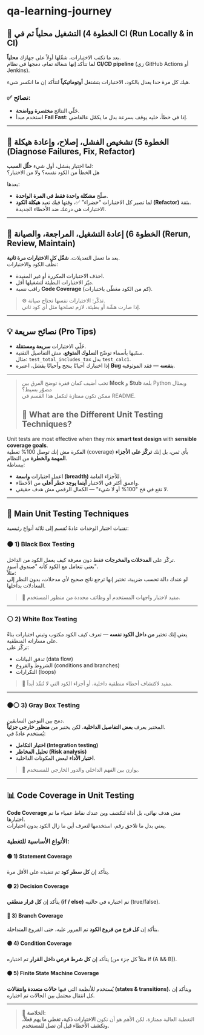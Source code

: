 # qa-learning-journey

## 🧪 الخطوة 4) التشغيل محلياً ثم في CI (Run Locally & in CI)

بعد ما تكتب الاختبارات، شغّلها أولاً على جهازك **محلياً**.  
لما تتأكد إنها شغالة تمام، دمجها في نظام **CI/CD pipeline** (زي GitHub Actions أو Jenkins).  

هيك كل مرة حدا يعدل بالكود، الاختبارات بتشتغل **أوتوماتيكياً** لتتأكد إن ما انكسر شيء.  

### ✅ نصائح:
- خَلّي النتائج **مختصرة وواضحة**.  
- استخدم مبدأ **Fail Fast**: إذا في خطأ، خليه يوقف بسرعة بدل ما يكمّل عالفاضي.  

---

## 🧩 الخطوة 5) تشخيص الفشل، إصلاح، وإعادة هيكلة (Diagnose Failures, Fix, Refactor)

لما اختبار يفشل، أول شيء **حلّل السبب**:  
هل الخطأ من الكود نفسه؟ ولا من الاختبار؟  

بعدها:
- صلّح **مشكلة واحدة فقط في المرة الواحدة**.  
- لما تصير كل الاختبارات “خضراء” ✅، وقتها فيك تعيد **هيكلة الكود (Refactor)** بثقة.  
  الاختبارات هي درعك ضد الأخطاء الجديدة.  

---

## 🔁 الخطوة 6) إعادة التشغيل، المراجعة، والصيانة (Rerun, Review, Maintain)

بعد ما تعمل التعديلات، **شغّل كل الاختبارات مرة ثانية**.  
نظّف الكود والاختبارات:

- احذف الاختبارات المكررة أو غير المفيدة.  
- ميّز الاختبارات البطيئة لتشغيلها أقل.  
- راقب نسبة **Code Coverage** (كم من الكود مغطّى باختبارات).  

> ⚙️ تذكّر: الاختبارات نفسها تحتاج صيانة.  
> إذا صارت هشّة أو بطيئة، لازم تصلحها مثل أي كود ثاني.  

---

## 💡 نصائح سريعة (Pro Tips)

- خَلّي الاختبارات **سريعة ومستقلة**.  
- سمّيها بأسماء توضّح **السلوك المتوقع**، مش التفاصيل التقنية.  
  مثال: `test_total_includes_tax` بدل `test_calc1`.  
- إذا اختبارك أحيانًا ينجح وأحيانًا يفشل، اعتبره **Bug بنفسه** — فقد الموثوقية.  

---

> تحب أضيف كمان فقرة توضح الفرق بين **Mock** و **Stub** بلغة Python وبمثال مصوّر بسيط؟  
> ممكن تكون ممتازة لتكمل هذا القسم في README.
> ## 🧠 What are the Different Unit Testing Techniques?

Unit tests are most effective when they mix **smart test design** with **sensible coverage goals**.  
الفكرة مش إنك توصل 100% تغطية (coverage) بأي ثمن، بل إنك **تركّز على الأجزاء المهمة والخطرة** من النظام.  
ببساطة:
- اعمل اختبارات **واسعة (breadth)** للأجزاء العامة.
- واعمق أكثر في الاختبار **أينما يوجد خطر أعلى** من الأخطاء.
- لا تقع في فخ "100% أو لا شيء" — الكمال الرقمي مش هدف حقيقي.

---

## 🎯 Main Unit Testing Techniques

تقنيات اختبار الوحدات عادةً تُقسم إلى ثلاثة أنواع رئيسية:

### ⚫ 1) Black Box Testing  
تركّز على **المدخلات والمخرجات** فقط دون معرفة كيف يعمل الكود من الداخل.  
يعني تتعامل مع الكود كأنه "صندوق أسود".  
مثلاً:  
لو عندك دالة تحسب ضريبة، تختبر إنها ترجع ناتج صحيح لأي مدخلات، بدون النظر إلى المعادلات بداخلها.  

> 🔹 مفيد لاختبار واجهات المستخدم أو وظائف محددة من منظور المستخدم.

---

### ⚪ 2) White Box Testing  
يعني إنك تختبر **من داخل الكود نفسه** — تعرف كيف الكود مكتوب وتبني اختبارات بناءً على مساراته المنطقية.  
تركّز على:
- تدفق البيانات (data flow)
- الشروط والفروع (conditions and branches)
- التكرارات (loops)

> 🔹 مفيد لاكتشاف أخطاء منطقية داخلية، أو أجزاء الكود التي لا تُنفّذ أبداً.

---

### ⚫⚪ 3) Gray Box Testing  
دمج بين النوعين السابقين.  
المختبر يعرف **بعض التفاصيل الداخلية**، لكن يختبر من **منظور خارجي جزئياً**.  
يُستخدم عادةً في:
- **اختبار التكامل (Integration testing)**  
- **تحليل المخاطر (Risk analysis)**  
- **اختبار الأداء** لبعض المكونات الداخلية.

> 🔹 يوازن بين الفهم الداخلي والدور الخارجي للمستخدم.

---

## 📊 Code Coverage in Unit Testing

**Code Coverage** مش هدف نهائي، بل أداة لتكشف وين عندك نقاط عمياء ما تم اختبارها.  
يعني بدل ما تلاحق رقم، استخدمها لتعرف أين ما زال الكود بدون اختبارات.

### الأنواع الأساسية للتغطية:

#### 🟢 1) Statement Coverage  
يتأكد إن **كل سطر كود** تم تنفيذه على الأقل مرة.

#### 🟡 2) Decision Coverage  
يتأكد إن **كل قرار منطقي (if / else)** تم اختباره في حالتيه (true/false).

#### 🔵 3) Branch Coverage  
يتأكد إن **كل فرع من فروع الكود** تم المرور عليه، حتى الفروع المتداخلة.

#### 🟣 4) Condition Coverage  
يتأكد إن **كل شرط فرعي داخل القرار** تم اختباره (مثلاً كل جزء من if (A && B)).

#### 🟠 5) Finite State Machine Coverage  
يُستخدم للأنظمة التي فيها **حالات متعددة وانتقالات (states & transitions)**، ويتأكد إن كل انتقال محتمل بين الحالات تم اختباره.

---

> 🧩 **الخلاصة:**  
> التغطية العالية ممتازة، لكن الأهم هو أن تكون **الاختبارات ذكية، تغطي ما يهم فعلاً، وتكشف الأخطاء قبل أن تصل للمستخدم.**


